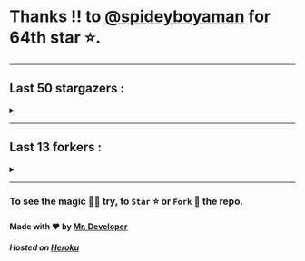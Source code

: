# Thanks !! to [@spideyboyaman](https://github.com/spideyboyaman) for 64th star ⭐.
---

## Last 50 stargazers :
<details><summary></summary>

| No. | Profile Pic | Username | Star Number ⭐ |
| :---: | :---: | :---: | :---: |
| 1. | <img src='https://avatars.githubusercontent.com/u/105335749?v=4'> | [@spideyboyaman](https://github.com/spideyboyaman) | 64 |
| 2. | <img src='https://avatars.githubusercontent.com/u/105163766?v=4'> | [@rishyee](https://github.com/rishyee) | 63 |
| 3. | <img src='https://avatars.githubusercontent.com/u/60040629?v=4'> | [@JD906](https://github.com/JD906) | 62 |
| 4. | <img src='https://avatars.githubusercontent.com/u/95572329?v=4'> | [@JoelBobanOffline](https://github.com/JoelBobanOffline) | 61 |
| 5. | <img src='https://avatars.githubusercontent.com/u/86429222?v=4'> | [@arun017s](https://github.com/arun017s) | 60 |
| 6. | <img src='https://avatars.githubusercontent.com/u/66241829?v=4'> | [@AwayJob](https://github.com/AwayJob) | 59 |
| 7. | <img src='https://avatars.githubusercontent.com/u/77918734?v=4'> | [@yourtulloh](https://github.com/yourtulloh) | 58 |
| 8. | <img src='https://avatars.githubusercontent.com/u/92523621?v=4'> | [@omiragk05](https://github.com/omiragk05) | 57 |
| 9. | <img src='https://avatars.githubusercontent.com/u/82395901?v=4'> | [@rakeshyt](https://github.com/rakeshyt) | 56 |
| 10. | <img src='https://avatars.githubusercontent.com/u/87684559?v=4'> | [@Meliodas-Demonking](https://github.com/Meliodas-Demonking) | 55 |
| 11. | <img src='https://avatars.githubusercontent.com/u/86404384?v=4'> | [@eaustin6](https://github.com/eaustin6) | 54 |
| 12. | <img src='https://avatars.githubusercontent.com/u/9571025?v=4'> | [@junedkh](https://github.com/junedkh) | 53 |
| 13. | <img src='https://avatars.githubusercontent.com/u/68769346?v=4'> | [@rajput-hemant](https://github.com/rajput-hemant) | 52 |
| 14. | <img src='https://avatars.githubusercontent.com/u/16763276?v=4'> | [@K4CZP3R](https://github.com/K4CZP3R) | 51 |
| 15. | <img src='https://avatars.githubusercontent.com/u/36649395?v=4'> | [@airsquared](https://github.com/airsquared) | 50 |
| 16. | <img src='https://avatars.githubusercontent.com/u/86813581?v=4'> | [@ImDarkLK](https://github.com/ImDarkLK) | 49 |
| 17. | <img src='https://avatars.githubusercontent.com/u/96438111?v=4'> | [@Gishankrishka2](https://github.com/Gishankrishka2) | 48 |
| 18. | <img src='https://avatars.githubusercontent.com/u/85282650?v=4'> | [@Malith-Rukshan](https://github.com/Malith-Rukshan) | 47 |
| 19. | <img src='https://avatars.githubusercontent.com/u/10355528?v=4'> | [@Lesmiscore](https://github.com/Lesmiscore) | 46 |
| 20. | <img src='https://avatars.githubusercontent.com/u/51000885?v=4'> | [@xK4m3l](https://github.com/xK4m3l) | 45 |
| 21. | <img src='https://avatars.githubusercontent.com/u/60372320?v=4'> | [@antoine-lombardo](https://github.com/antoine-lombardo) | 44 |
| 22. | <img src='https://avatars.githubusercontent.com/u/90955030?v=4'> | [@SPECT3R-69](https://github.com/SPECT3R-69) | 43 |
| 23. | <img src='https://avatars.githubusercontent.com/u/89269794?v=4'> | [@svc64](https://github.com/svc64) | 42 |
| 24. | <img src='https://avatars.githubusercontent.com/u/36570169?v=4'> | [@ClementCastel](https://github.com/ClementCastel) | 41 |
| 25. | <img src='https://avatars.githubusercontent.com/u/41164942?v=4'> | [@rk134](https://github.com/rk134) | 40 |
| 26. | <img src='https://avatars.githubusercontent.com/u/16743370?v=4'> | [@megapro17](https://github.com/megapro17) | 39 |
| 27. | <img src='https://avatars.githubusercontent.com/u/33972938?v=4'> | [@pandamoon21](https://github.com/pandamoon21) | 38 |
| 28. | <img src='https://avatars.githubusercontent.com/u/85753037?v=4'> | [@manifesto1](https://github.com/manifesto1) | 37 |
| 29. | <img src='https://avatars.githubusercontent.com/u/65109659?v=4'> | [@Notaghost9997](https://github.com/Notaghost9997) | 36 |
| 30. | <img src='https://avatars.githubusercontent.com/u/83270075?v=4'> | [@gamer191](https://github.com/gamer191) | 35 |
| 31. | <img src='https://avatars.githubusercontent.com/u/73080587?v=4'> | [@XMYSTERlOUSX](https://github.com/XMYSTERlOUSX) | 34 |
| 32. | <img src='https://avatars.githubusercontent.com/u/17056564?v=4'> | [@0x3c3e](https://github.com/0x3c3e) | 33 |
| 33. | <img src='https://avatars.githubusercontent.com/u/20133621?v=4'> | [@NitroFuN](https://github.com/NitroFuN) | 32 |
| 34. | <img src='https://avatars.githubusercontent.com/u/482367?v=4'> | [@nyuszika7h](https://github.com/nyuszika7h) | 31 |
| 35. | <img src='https://avatars.githubusercontent.com/u/84174959?v=4'> | [@S4TyEndRa](https://github.com/S4TyEndRa) | 30 |
| 36. | <img src='https://avatars.githubusercontent.com/u/103633817?v=4'> | [@NullPointer-Ex](https://github.com/NullPointer-Ex) | 29 |
| 37. | <img src='https://avatars.githubusercontent.com/u/87824092?v=4'> | [@codingtuto](https://github.com/codingtuto) | 28 |
| 38. | <img src='https://avatars.githubusercontent.com/u/82335415?v=4'> | [@rahulmanjhu](https://github.com/rahulmanjhu) | 27 |
| 39. | <img src='https://avatars.githubusercontent.com/u/66910428?v=4'> | [@VIKASIND](https://github.com/VIKASIND) | 26 |
| 40. | <img src='https://avatars.githubusercontent.com/u/57279309?v=4'> | [@Droyder7](https://github.com/Droyder7) | 25 |
| 41. | <img src='https://avatars.githubusercontent.com/u/40000538?v=4'> | [@ShubhamJ010](https://github.com/ShubhamJ010) | 24 |
| 42. | <img src='https://avatars.githubusercontent.com/u/102476142?v=4'> | [@hiroultroid93819](https://github.com/hiroultroid93819) | 23 |
| 43. | <img src='https://avatars.githubusercontent.com/u/87156166?v=4'> | [@Soebb](https://github.com/Soebb) | 22 |
| 44. | <img src='https://avatars.githubusercontent.com/u/40020525?v=4'> | [@Angeloem](https://github.com/Angeloem) | 21 |
| 45. | <img src='https://avatars.githubusercontent.com/u/97869723?v=4'> | [@XRoiDX](https://github.com/XRoiDX) | 20 |
| 46. | <img src='https://avatars.githubusercontent.com/u/97147352?v=4'> | [@ThePachirisu](https://github.com/ThePachirisu) | 19 |
| 47. | <img src='https://avatars.githubusercontent.com/u/90682075?v=4'> | [@Parvez342](https://github.com/Parvez342) | 18 |
| 48. | <img src='https://avatars.githubusercontent.com/u/91000547?v=4'> | [@dhanushps](https://github.com/dhanushps) | 17 |
| 49. | <img src='https://avatars.githubusercontent.com/u/102027393?v=4'> | [@anon1ym](https://github.com/anon1ym) | 16 |
| 50. | <img src='https://avatars.githubusercontent.com/u/90016534?v=4'> | [@rethu123](https://github.com/rethu123) | 15 |
| 51. | <img src='https://avatars.githubusercontent.com/u/93878621?v=4'> | [@sohan2929](https://github.com/sohan2929) | 14 |

</details>

---

## Last 13 forkers :
<details><summary></summary>

| No. | Profile Pic | Username | Fork Number 🍴 |
| :---: | :---: | :---: | :---: |
| 1. | <img src='https://avatars.githubusercontent.com/u/88897873?v=4'> | [@yadianluffy](https://github.com/yadianluffy) | 14 |
| 2. | <img src='https://avatars.githubusercontent.com/u/62926341?v=4'> | [@a0v0](https://github.com/a0v0) | 13 |
| 3. | <img src='https://avatars.githubusercontent.com/u/96438111?v=4'> | [@Gishankrishka2](https://github.com/Gishankrishka2) | 12 |
| 4. | <img src='https://avatars.githubusercontent.com/u/91558902?v=4'> | [@rk134-hub](https://github.com/rk134-hub) | 11 |
| 5. | <img src='https://avatars.githubusercontent.com/u/20133621?v=4'> | [@NitroFuN](https://github.com/NitroFuN) | 10 |
| 6. | <img src='https://avatars.githubusercontent.com/u/482367?v=4'> | [@nyuszika7h](https://github.com/nyuszika7h) | 9 |
| 7. | <img src='https://avatars.githubusercontent.com/u/84174959?v=4'> | [@S4TyEndRa](https://github.com/S4TyEndRa) | 8 |
| 8. | <img src='https://avatars.githubusercontent.com/u/66910428?v=4'> | [@VIKASIND](https://github.com/VIKASIND) | 7 |
| 9. | <img src='https://avatars.githubusercontent.com/u/101307401?v=4'> | [@Tellyfun](https://github.com/Tellyfun) | 6 |
| 10. | <img src='https://avatars.githubusercontent.com/u/102476142?v=4'> | [@hiroultroid93819](https://github.com/hiroultroid93819) | 5 |
| 11. | <img src='https://avatars.githubusercontent.com/u/98212032?v=4'> | [@random772](https://github.com/random772) | 4 |
| 12. | <img src='https://avatars.githubusercontent.com/u/97720718?v=4'> | [@MaheshKmr9](https://github.com/MaheshKmr9) | 3 |
| 13. | <img src='https://avatars.githubusercontent.com/u/85005373?v=4'> | [@HerokuMods](https://github.com/HerokuMods) | 2 |

</details>

---
### To see the magic 🧚‍♂️ try, to `Star` ⭐ or `Fork` 🍴 the repo.
#### Made with ❤️ by [Mr. Developer](https://github.com/MrBotDeveloper)
##### Hosted on [Heroku](https://heroku.com)